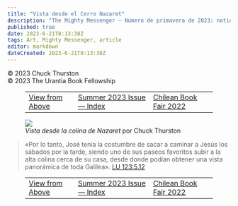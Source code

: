 ```yaml
---
title: "Vista desde el Cerro Nazaret"
description: "The Mighty Messenger — Número de primavera de 2023: noticias y opiniones para los lectores de El Libro de Urantia"
published: true
date: 2023-6-21T8:13:38Z
tags: Art, Mighty Messenger, article
editor: markdown
dateCreated: 2023-6-21T8:13:38Z
---
```


<p class="v-card v-sheet theme--light grey lighten-3 px-2">© 2023  Chuck Thurston<br>© 2023 The Urantia Book Fellowship</p>
<figure class="table chapter-navigator">
  <table>
    <tbody>
      <tr>
        <td>
        <a href="/es/article/Chuck_Thurston/View_from_Above">
          <span class="mdi mdi-arrow-left-drop-circle"></span><span class="pl-2">View from Above</span>
        </a>
        </td>
        <td>
        <a href="/es/index/articles_mighty_messenger#summer-2023-issue">
          <span class="mdi mdi-book-open-variant"></span><span class="pl-2">Summer 2023 Issue — Index</span>
        </a>
        </td>
        <td>
        <a href="/es/article/Pablo_Segovia/Chilean_Book_Fair_2022">
          <span class="pr-2">Chilean Book Fair 2022</span><span class="mdi mdi-arrow-right-drop-circle"></span>
        </a>
        </td>
      </tr>
    </tbody>
  </table>
</figure>


<figure id="Figure_1" class="image urantiapedia">
<img src="/image/article/The_Mighty_Messenger/2023_Spring/027.jpg">
<figcaption><em>Vista desde la colina de Nazaret</em> por Chuck Thurston</figcaption>
</figure>


> «Por lo tanto, José tenía la costumbre de sacar a caminar a Jesús los sábados por la tarde, siendo uno de sus paseos favoritos subir a la alta colina cerca de su casa, desde donde podían obtener una vista panorámica de toda Galilea». [LU 123:5.12](/es/The_Urantia_Book/123#p5_12)

<figure class="table chapter-navigator">
  <table>
    <tbody>
      <tr>
        <td>
        <a href="/es/article/Chuck_Thurston/View_from_Above">
          <span class="mdi mdi-arrow-left-drop-circle"></span><span class="pl-2">View from Above</span>
        </a>
        </td>
        <td>
        <a href="/es/index/articles_mighty_messenger#summer-2023-issue">
          <span class="mdi mdi-book-open-variant"></span><span class="pl-2">Summer 2023 Issue — Index</span>
        </a>
        </td>
        <td>
        <a href="/es/article/Pablo_Segovia/Chilean_Book_Fair_2022">
          <span class="pr-2">Chilean Book Fair 2022</span><span class="mdi mdi-arrow-right-drop-circle"></span>
        </a>
        </td>
      </tr>
    </tbody>
  </table>
</figure>
